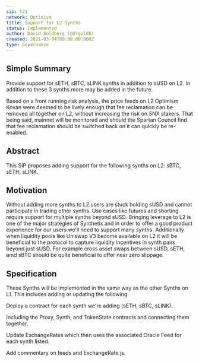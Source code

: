 ```yaml
---
sip: 121
network: Optimism
title: Support for L2 Synths
status: Implemented
author: David Goldberg (@drgoldb)
created: 2021-03-04T00:00:00.000Z
type: Governance
---
```


## Simple Summary

Provide support for sETH, sBTC, sLINK synths in addition to sUSD on L2. In addition to these 3 synths more may be added in the future.

Based on a front running risk analysis, the price feeds on L2 Optimism Kovan were deemed to be lively enough that fee reclamation can be removed all together on L2, without increasing the risk on SNX stakers. That being said, mainnet will be monitored and should the Spartan Council find that fee reclamation should be switched back on it can quickly be re-enabled.

## Abstract

This SIP proposes adding support for the following synths on L2: sBTC, sETH, sLINK.

## Motivation

Without adding more synths to L2 users are stuck holding sUSD and cannot participate in trading other synths. Use cases like futures and shorting require support for multiple synths beyond sUSD. Bringing leverage to L2 is one of the major strategies of Synthetix and in order to offer a good product experience for our users we'll need to support many synths. Additionally when liquidity pools like Uniswap V3 become available on L2 it will be beneficial to the protocol to capture liquidity incentives in synth pairs beyond just sUSD. For example cross asset swaps between sUSD, sETH, amd sBTC should be quite beneficial to offer near zero slippage.

## Specification

These Synths will be implemented in the same way as the other Synths on L1. This includes adding or updating the following:

Deploy a contract for each synth we're adding (sETH, sBTC, sLINK).

Including the Proxy, Synth, and TokenState contracts and connecting them together.

Update ExchangeRates which then uses the associated Oracle Feed for each synth listed.

Add commentary on feeds and ExchangeRate.js.